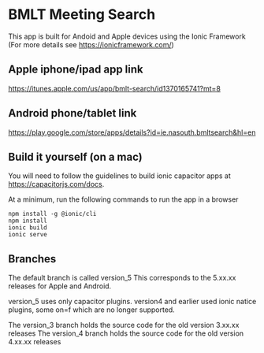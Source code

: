 # BMLT Meeting Search

This app is built for Andoid and Apple devices using the Ionic Framework (For more details see https://ionicframework.com/)

## Apple iphone/ipad app link

https://itunes.apple.com/us/app/bmlt-search/id1370165741?mt=8

## Android phone/tablet link

https://play.google.com/store/apps/details?id=ie.nasouth.bmltsearch&hl=en

## Build it yourself (on a mac)

You will need to follow the guidelines to build ionic capacitor apps at https://capacitorjs.com/docs.

At a minimum, run the following commands to run the app in a browser

```
npm install -g @ionic/cli
npm install
ionic build
ionic serve
```

## Branches
The default branch is called version_5
This corresponds to the 5.xx.xx releases for Apple and Android.

version_5 uses only capacitor plugins.
version4 and earlier used ionic natice plugins, some on=f which are no longer supported.

The version_3 branch holds the source code for the old version 3.xx.xx releases
The version_4 branch holds the source code for the old version 4.xx.xx releases